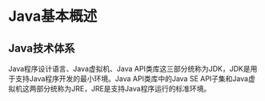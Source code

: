 # Java基本概述

## Java技术体系

Java程序设计语言、Java虚拟机、Java API类库这三部分统称为JDK，JDK是用于支持Java程序开发的最小环境。Java API类库中的Java SE API子集和Java虚拟机这两部分统称为JRE，JRE是支持Java程序运行的标准环境。



